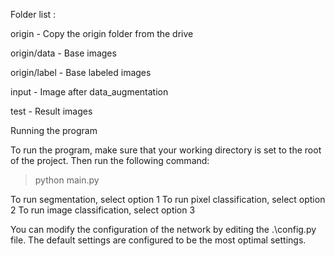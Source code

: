Folder list :


origin - Copy the origin folder from the drive


origin/data - Base images


origin/label - Base labeled images




input - Image after data_augmentation


test - Result images

Running the program

To run the program, make sure that your working directory is set to the root of the project. Then run the following command:

>python main.py

To run segmentation, select option 1
To run pixel classification, select option 2
To run image classification, select option 3

You can modify the configuration of the network by editing the .\config.py file. The default settings are configured to be the most optimal settings.